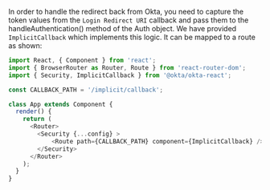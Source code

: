 
In order to handle the redirect back from Okta, you need to capture the token values from the `Login Redirect URI` callback and pass them to the handleAuthentication() method of the Auth object. We have provided `ImplicitCallback` which implements this logic. It can be mapped to a route as shown:


```javascript
import React, { Component } from 'react';
import { BrowserRouter as Router, Route } from 'react-router-dom';
import { Security, ImplicitCallback } from '@okta/okta-react';

const CALLBACK_PATH = '/implicit/callback';

class App extends Component {
  render() {
    return (
      <Router>
        <Security {...config} >
            <Route path={CALLBACK_PATH} component={ImplicitCallback} />
        </Security>
      </Router>
    );
  }
}

```
